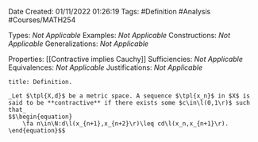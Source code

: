 <div class="topSpace"></div>

Date Created: 01/11/2022 01:26:19
Tags: #Definition #Analysis #Courses/MATH254

Types: _Not Applicable_
Examples: _Not Applicable_
Constructions: _Not Applicable_
Generalizations: _Not Applicable_

Properties: [[Contractive implies Cauchy]]
Sufficiencies: _Not Applicable_
Equivalences: _Not Applicable_
Justifications: _Not Applicable_

``` ad-Definition
title: Definition.

_Let $\tpl{X,d}$ be a metric space. A sequence $\tpl{x_n}$ in $X$ is said to be **contractive** if there exists some $c\in\l(0,1\r)$ such that_
$$\begin{equation}
    \fa n\in\N:d\l(x_{n+1},x_{n+2}\r)\leq cd\l(x_n,x_{n+1}\r).
\end{equation}$$

```
